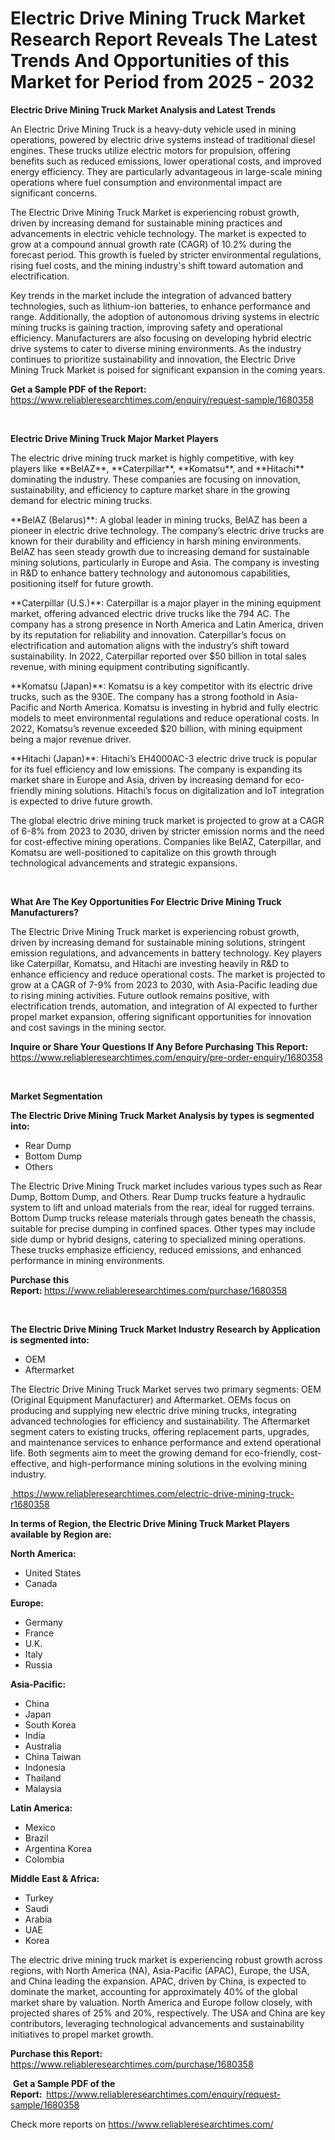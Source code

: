 <p><h1>Electric Drive Mining Truck Market Research Report Reveals The Latest Trends And Opportunities of this Market for Period from 2025 - 2032</h1></p><p><strong>Electric Drive Mining Truck Market Analysis and Latest Trends</strong></p>
<p><p>An Electric Drive Mining Truck is a heavy-duty vehicle used in mining operations, powered by electric drive systems instead of traditional diesel engines. These trucks utilize electric motors for propulsion, offering benefits such as reduced emissions, lower operational costs, and improved energy efficiency. They are particularly advantageous in large-scale mining operations where fuel consumption and environmental impact are significant concerns.</p><p>The Electric Drive Mining Truck Market is experiencing robust growth, driven by increasing demand for sustainable mining practices and advancements in electric vehicle technology. The market is expected to grow at a compound annual growth rate (CAGR) of 10.2% during the forecast period. This growth is fueled by stricter environmental regulations, rising fuel costs, and the mining industry's shift toward automation and electrification.</p><p>Key trends in the market include the integration of advanced battery technologies, such as lithium-ion batteries, to enhance performance and range. Additionally, the adoption of autonomous driving systems in electric mining trucks is gaining traction, improving safety and operational efficiency. Manufacturers are also focusing on developing hybrid electric drive systems to cater to diverse mining environments. As the industry continues to prioritize sustainability and innovation, the Electric Drive Mining Truck Market is poised for significant expansion in the coming years.</p></p>
<p><strong>Get a Sample PDF of the Report:&nbsp;</strong> <a href="https://www.reliableresearchtimes.com/enquiry/request-sample/1680358?utm_campaign=2006&utm_medium=2&utm_source=Github&utm_content=ia&utm_term=22012025&utm_id=electric-drive-mining-truck">https://www.reliableresearchtimes.com/enquiry/request-sample/1680358</a></p>
<p>&nbsp;</p>
<p><strong>Electric Drive Mining Truck Major Market Players</strong></p>
<p><p>The electric drive mining truck market is highly competitive, with key players like **BelAZ**, **Caterpillar**, **Komatsu**, and **Hitachi** dominating the industry. These companies are focusing on innovation, sustainability, and efficiency to capture market share in the growing demand for electric mining trucks.</p><p>**BelAZ (Belarus)**: A global leader in mining trucks, BelAZ has been a pioneer in electric drive technology. The company’s electric drive trucks are known for their durability and efficiency in harsh mining environments. BelAZ has seen steady growth due to increasing demand for sustainable mining solutions, particularly in Europe and Asia. The company is investing in R&D to enhance battery technology and autonomous capabilities, positioning itself for future growth.</p><p>**Caterpillar (U.S.)**: Caterpillar is a major player in the mining equipment market, offering advanced electric drive trucks like the 794 AC. The company has a strong presence in North America and Latin America, driven by its reputation for reliability and innovation. Caterpillar’s focus on electrification and automation aligns with the industry’s shift toward sustainability. In 2022, Caterpillar reported over $50 billion in total sales revenue, with mining equipment contributing significantly.</p><p>**Komatsu (Japan)**: Komatsu is a key competitor with its electric drive trucks, such as the 930E. The company has a strong foothold in Asia-Pacific and North America. Komatsu is investing in hybrid and fully electric models to meet environmental regulations and reduce operational costs. In 2022, Komatsu’s revenue exceeded $20 billion, with mining equipment being a major revenue driver.</p><p>**Hitachi (Japan)**: Hitachi’s EH4000AC-3 electric drive truck is popular for its fuel efficiency and low emissions. The company is expanding its market share in Europe and Asia, driven by increasing demand for eco-friendly mining solutions. Hitachi’s focus on digitalization and IoT integration is expected to drive future growth.</p><p>The global electric drive mining truck market is projected to grow at a CAGR of 6-8% from 2023 to 2030, driven by stricter emission norms and the need for cost-effective mining operations. Companies like BelAZ, Caterpillar, and Komatsu are well-positioned to capitalize on this growth through technological advancements and strategic expansions.</p></p>
<p>&nbsp;</p>
<p><strong>What Are The Key Opportunities For Electric Drive Mining Truck Manufacturers?</strong></p>
<p><p>The Electric Drive Mining Truck market is experiencing robust growth, driven by increasing demand for sustainable mining solutions, stringent emission regulations, and advancements in battery technology. Key players like Caterpillar, Komatsu, and Hitachi are investing heavily in R&D to enhance efficiency and reduce operational costs. The market is projected to grow at a CAGR of 7-9% from 2023 to 2030, with Asia-Pacific leading due to rising mining activities. Future outlook remains positive, with electrification trends, automation, and integration of AI expected to further propel market expansion, offering significant opportunities for innovation and cost savings in the mining sector.</p></p>
<p><strong>Inquire or Share Your Questions If Any Before Purchasing This Report:</strong> <a href="https://www.reliableresearchtimes.com/enquiry/pre-order-enquiry/1680358?utm_campaign=2006&utm_medium=2&utm_source=Github&utm_content=ia&utm_term=22012025&utm_id=electric-drive-mining-truck">https://www.reliableresearchtimes.com/enquiry/pre-order-enquiry/1680358</a></p>
<p>&nbsp;</p>
<p><strong>Market Segmentation</strong></p>
<p><strong>The Electric Drive Mining Truck Market Analysis by types is segmented into:</strong></p>
<p><ul><li>Rear Dump</li><li>Bottom Dump</li><li>Others</li></ul></p>
<p><p>The Electric Drive Mining Truck market includes various types such as Rear Dump, Bottom Dump, and Others. Rear Dump trucks feature a hydraulic system to lift and unload materials from the rear, ideal for rugged terrains. Bottom Dump trucks release materials through gates beneath the chassis, suitable for precise dumping in confined spaces. Other types may include side dump or hybrid designs, catering to specialized mining operations. These trucks emphasize efficiency, reduced emissions, and enhanced performance in mining environments.</p></p>
<p><strong>Purchase this Report:&nbsp;</strong><a href="https://www.reliableresearchtimes.com/purchase/1680358?utm_campaign=2006&utm_medium=2&utm_source=Github&utm_content=ia&utm_term=22012025&utm_id=electric-drive-mining-truck">https://www.reliableresearchtimes.com/purchase/1680358</a></p>
<p>&nbsp;</p>
<p><strong>The Electric Drive Mining Truck Market Industry Research by Application is segmented into:</strong></p>
<p><ul><li>OEM</li><li>Aftermarket</li></ul></p>
<p><p>The Electric Drive Mining Truck Market serves two primary segments: OEM (Original Equipment Manufacturer) and Aftermarket. OEMs focus on producing and supplying new electric drive mining trucks, integrating advanced technologies for efficiency and sustainability. The Aftermarket segment caters to existing trucks, offering replacement parts, upgrades, and maintenance services to enhance performance and extend operational life. Both segments aim to meet the growing demand for eco-friendly, cost-effective, and high-performance mining solutions in the evolving mining industry.</p></p>
<p><a href="https://www.reliableresearchtimes.com/electric-drive-mining-truck-r1680358?utm_campaign=2006&utm_medium=2&utm_source=Github&utm_content=ia&utm_term=22012025&utm_id=electric-drive-mining-truck">&nbsp;https://www.reliableresearchtimes.com/electric-drive-mining-truck-r1680358</a></p>
<p><strong>In terms of Region, the Electric Drive Mining Truck Market Players available by Region are:</strong></p>
<p>
    <p> <strong> North America: </strong>
        <ul>
            <li>United States</li>
            <li>Canada</li>
        </ul>
        </p> 
    <p> <strong> Europe: </strong>
        <ul>
            <li>Germany</li>
            <li>France</li>
            <li>U.K.</li>
            <li>Italy</li>
            <li>Russia</li>
        </ul>
        </p> 
    <p> <strong> Asia-Pacific: </strong>
        <ul>
            <li>China</li>
            <li>Japan</li>
            <li>South Korea</li>
            <li>India</li>
            <li>Australia</li>
            <li>China Taiwan</li>
            <li>Indonesia</li>
            <li>Thailand</li>
            <li>Malaysia</li>
        </ul>
        </p> 
    <p> <strong> Latin America: </strong>
        <ul>
            <li>Mexico</li>
            <li>Brazil</li>
            <li>Argentina Korea</li>
            <li>Colombia</li>
        </ul>
        </p> 
    <p> <strong> Middle East & Africa: </strong>
        <ul>
            <li>Turkey</li>
            <li>Saudi</li>
            <li>Arabia</li>
            <li>UAE</li>
            <li>Korea</li>
        </ul>
    </p>
    </p>
<p><p>The electric drive mining truck market is experiencing robust growth across regions, with North America (NA), Asia-Pacific (APAC), Europe, the USA, and China leading the expansion. APAC, driven by China, is expected to dominate the market, accounting for approximately 40% of the global market share by valuation. North America and Europe follow closely, with projected shares of 25% and 20%, respectively. The USA and China are key contributors, leveraging technological advancements and sustainability initiatives to propel market growth.</p></p>
<p><strong>Purchase this Report: </strong><a href="https://www.reliableresearchtimes.com/purchase/1680358?utm_campaign=2006&utm_medium=2&utm_source=Github&utm_content=ia&utm_term=22012025&utm_id=electric-drive-mining-truck">https://www.reliableresearchtimes.com/purchase/1680358</a></p>
<p>&nbsp;<strong>Get a Sample PDF of the Report:&nbsp;&nbsp;</strong><a href="https://www.reliableresearchtimes.com/enquiry/request-sample/1680358?utm_campaign=2006&utm_medium=2&utm_source=Github&utm_content=ia&utm_term=22012025&utm_id=electric-drive-mining-truck">https://www.reliableresearchtimes.com/enquiry/request-sample/1680358</a></p>
<p><strong></strong></p>
<p>Check more reports on <a href="https://www.reliableresearchtimes.com/?utm_campaign=2006&utm_medium=2&utm_source=Github&utm_content=ia&utm_term=22012025&utm_id=electric-drive-mining-truck">https://www.reliableresearchtimes.com/</a></p>